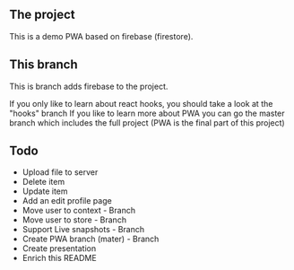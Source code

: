 ## The project

This is a demo PWA based on firebase (firestore).

## This branch

This is branch adds firebase to the project.

If you only like to learn about react hooks, you should take a look at the "hooks" branch
If you like to learn more about PWA you can go the master branch which includes the full project (PWA is the final part of this project)

## Todo
- Upload file to server
- Delete item 
- Update item
- Add an edit profile page
- Move user to context - Branch
- Move user to store  - Branch
- Support Live snapshots - Branch
- Create PWA branch (mater) - Branch
- Create presentation
- Enrich this README
